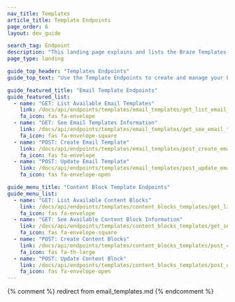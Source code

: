 ```yaml
---
nav_title: Templates
article_title: Template Endpoints
page_order: 6
layout: dev_guide

search_tag: Endpoint
description: "This landing page explains and lists the Braze Templates Endpoints for Email and Email Content Blocks."
page_type: landing

guide_top_header: "Templates Endpoints"
guide_top_text: "Use the Template Endpoints to create and manage your Email and Content Block templates."

guide_featured_title: "Email Template Endpoints"
guide_featured_list:
  - name: "GET: List Available Email Templates"
    link: /docs/api/endpoints/templates/email_templates/get_list_email_templates/
    fa_icon: fas fa-envelope
  - name: "GET: See Email Templates Information"
    link: /docs/api/endpoints/templates/email_templates/get_see_email_template_information/
    fa_icon: fas fa-envelope-square
  - name: "POST: Create Email Template"
    link: /docs/api/endpoints/templates/email_templates/post_create_email_template/
    fa_icon: fas fa-envelope
  - name: "POST: Update Email Template"
    link: /docs/api/endpoints/templates/email_templates/post_update_email_template/
    fa_icon: fas fa-envelope-open

guide_menu_title: "Content Block Template Endpoints"
guide_menu_list:
  - name: "GET: List Available Content Blocks"
    link: /docs/api/endpoints/templates/content_blocks_templates/get_list_email_content_blocks/
    fa_icon: fas fa-envelope
  - name: "GET: See Available Content Block Information"
    link: /docs/api/endpoints/templates/content_blocks_templates/get_see_email_content_blocks_information/
    fa_icon: fas fa-envelope-square
  - name: "POST: Create Content Blocks"
    link: /docs/api/endpoints/templates/content_blocks_templates/post_create_email_content_block/
    fa_icon: fas fa-th-large
  - name: "POST: Update Content Block"
    link: /docs/api/endpoints/templates/content_blocks_templates/post_update_content_block/
    fa_icon: fas fa-envelope-open
---
```

{% comment %}
redirect from email_templates.md
{% endcomment %}
